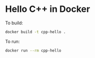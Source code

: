 # Hello C++ in Docker

To build:
```bash
docker build -t cpp-hello .
```

To run:
```bash
docker run --rm cpp-hello
```





